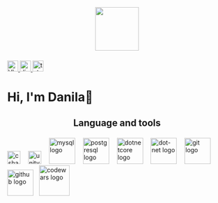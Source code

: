 <div align="center">
  <img height="100" src="https://media.discordapp.net/attachments/656865654976020490/1161969809144168468/2023-10-12_141225442.png?ex=653a3bb6&is=6527c6b6&hm=9f7861afec7d490552f78b1bb68390cd403031196b695d43a258a76d560d6ba9&=**"  />
</div>

###

<div align="left">
  <a href="https://vk.com/hah_ti_poiman" target="_blank">
    <img src="https://media.discordapp.net/attachments/656865654976020490/1162012083139924008/VK.png?ex=653a6315&is=6527ee15&hm=d9408bf8bc9644236543b3521f4ad1881768b0a4051ab122f9d8af933a2a96ee&=&width=1409&height=245" height="25" alt="Vk logo"  />
  </a>
  <a href="https://discordapp.com/users/650016129993146368/" target="_blank">
    <img src="https://img.shields.io/static/v1?message=Discord&logo=discord&label=&color=7289DA&logoColor=white&labelColor=&style=for-the-badge" height="25" alt="discord logo"  />
  </a>
  <a href="https://t.me/DaSHhxd" target="_blank">
    <img src="https://img.shields.io/static/v1?message=Telegram&logo=telegram&label=&color=2CA5E0&logoColor=White&labelColor=&style=for-the-badge" height="25" alt="telegram logo"  />
  </a>
</div>

###

<h1 align="left">Hi, I'm Danila👋</h1>

###

<h2 align="center">Language and tools</h2>

###

<div align="left">
  <img src="https://img.shields.io/badge/csharp-black?style=flat-square&logo=csharp&logoColor=black&labelColor=white" height="30" alt="csharp logo"  />
  <img width="10" />
  <img src="https://img.shields.io/badge/unity-black?style=for-the-badge&logo=unity&logoColor=black&labelColor=white" height="30" alt="unity logo"  />
  <img width="10" />
  <img src="https://cdn.jsdelivr.net/gh/devicons/devicon/icons/mysql/mysql-original.svg" height="60" alt="mysql logo"  />
  <img width="10" />
  <img src="https://cdn.jsdelivr.net/gh/devicons/devicon/icons/postgresql/postgresql-original.svg" height="60" alt="postgresql logo"  />
  <img width="10" />
  <img src="https://cdn.jsdelivr.net/gh/devicons/devicon/icons/dotnetcore/dotnetcore-original.svg" height="60" alt="dotnetcore logo"  />
  <img width="10" />
  <img src="https://cdn.jsdelivr.net/gh/devicons/devicon/icons/dot-net/dot-net-original.svg" height="60" alt="dot-net logo"  />
  <img width="10" />
  <img src="https://cdn.jsdelivr.net/gh/devicons/devicon/icons/git/git-original.svg" height="60" alt="git logo"  />
  <img width="10" />
  <img src="https://media.discordapp.net/attachments/656865654976020490/1165004140276093109/image.png?ex=654545a7&is=6532d0a7&hm=7f22f7f01ea5285a9d6c8fe4478a5ace5f23eee39f081fbfb28767aefa840714&=" height="60" alt="github logo"  />
  <img width="5" />
  <a href="https://www.codewars.com/users/dashhoff" target="_blank">
    <img src="https://media.discordapp.net/attachments/656865654976020490/1162442952115765359/2023-10-13_213150260_1.png?ex=653bf45c&is=65297f5c&hm=6a267d26126691e697cc78caae8c283f5bd5fb1be491bab873c0ca0284e06967&=" height="70" alt="codewars logo"  />
  </a>
</div>

###


